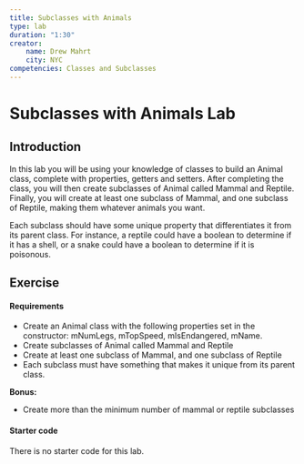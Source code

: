```yaml
---
title: Subclasses with Animals
type: lab
duration: "1:30"
creator:
    name: Drew Mahrt
    city: NYC
competencies: Classes and Subclasses
---
```


# Subclasses with Animals Lab

## Introduction

In this lab you will be using your knowledge of classes to build an Animal class, complete with properties, getters and setters. After completing the class, you will then create subclasses of Animal called Mammal and Reptile. Finally, you will create at least one subclass of Mammal, and one subclass of Reptile, making them whatever animals you want.

Each subclass should have some unique property that differentiates it from its parent class. For instance, a reptile could have a boolean to determine if it has a shell, or a snake could have a boolean to determine if it is poisonous.

## Exercise

#### Requirements

- Create an Animal class with the following properties set in the constructor: mNumLegs, mTopSpeed, mIsEndangered, mName.
- Create subclasses of Animal called Mammal and Reptile
- Create at least one subclass of Mammal, and one subclass of Reptile
- Each subclass must have something that makes it unique from its parent class.

**Bonus:**
- Create more than the minimum number of mammal or reptile subclasses

#### Starter code

There is no starter code for this lab.

